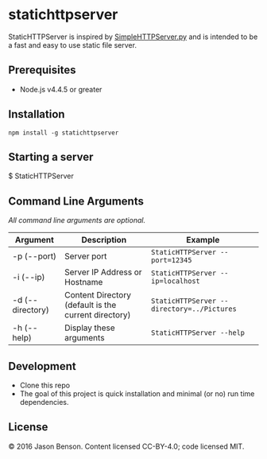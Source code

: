 # statichttpserver

StaticHTTPServer is inspired by [SimpleHTTPServer.py](https://docs.python.org/2/library/simplehttpserver.html#module-SimpleHTTPServer) and is intended to be a fast and easy to use static file server.

## Prerequisites

- Node.js v4.4.5 or greater

## Installation

    npm install -g statichttpserver

## Starting a server

   $ StaticHTTPServer

## Command Line Arguments

*All command line arguments are optional.*

| Argument | Description | Example |
| ----- | ------- | ----- |
| -p (--port) | Server port | ```StaticHTTPServer --port=12345``` |
| -i (--ip) | Server IP Address or Hostname | ```StaticHTTPServer --ip=localhost``` |
| -d (--directory) | Content Directory (default is the current directory) | ```StaticHTTPServer --directory=../Pictures``` |
| -h (--help) | Display these arguments | ```StaticHTTPServer --help``` |

## Development

 - Clone this repo
 - The goal of this project is quick installation and minimal (or no) run time dependencies.

## License

:copyright: 2016 Jason Benson.  Content licensed CC-BY-4.0; code licensed MIT.